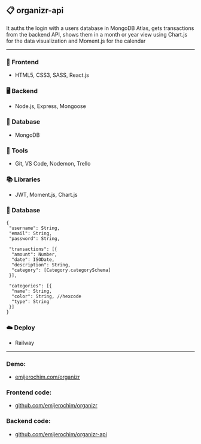 ## 📋 organizr-api

It auths the login with a users database in MongoDB Atlas, gets transactions from the backend API, shows them in a month or year view using Chart.js for the data visualization and Moment.js for the calendar

_________________________

### 📱 Frontend
* HTML5, CSS3, SASS, React.js

### 🖥️ Backend
* Node.js, Express, Mongoose

### 💾 Database
* MongoDB

### 🧰 Tools
* Git, VS Code, Nodemon, Trello

### 📚 Libraries
* JWT, Moment.js, Chart.js

### 📂 Database
```
{
 "username": String,
 "email": String,
 "password": String,

 "transactions": [{
  "amount": Number,
  "date": ISODate,
  "description": String,
  "category": [Category.categorySchema]
 }],

 "categories": [{
  "name": String,
  "color": String, //hexcode
  "type": String
 }]
}
```

### ☁️ Deploy
* Railway
________________

### Demo:
* [emijerochim.com/organizr](http://emijerochim.com/organizr)

### Frontend code:
* [github.com/emijerochim/organizr](http://github.com/emijerochim/organizr)

### Backend code:
* [github.com/emijerochim/organizr-api](http://github.com/emijerochim/organizr-api)

